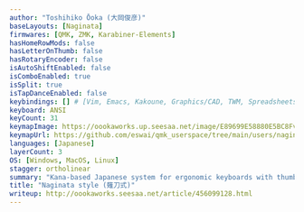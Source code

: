 ```yaml
---
author: "Toshihiko Ōoka (大岡俊彦)"
baseLayouts: [Naginata]
firmwares: [QMK, ZMK, Karabiner-Elements]
hasHomeRowMods: false
hasLetterOnThumb: false
hasRotaryEncoder: false
isAutoShiftEnabled: false
isComboEnabled: true
isSplit: true
isTapDanceEnabled: false
keybindings: [] # [Vim, Emacs, Kakoune, Graphics/CAD, TWM, Spreadsheets, Gaming]
keyboard: ANSI
keyCount: 31
keymapImage: https://oookaworks.up.seesaa.net/image/E89699E58880E5BC8Fv16E6A0BCE5AD90-thumbnail2.jpg
keymapUrl: https://github.com/eswai/qmk_userspace/tree/main/users/naginata_v16
languages: [Japanese]
layerCount: 3
OS: [Windows, MacOS, Linux]
stagger: ortholinear
summary: "Kana-based Japanese system for ergonomic keyboards with thumbs-keys, or traditional keyboards with spacebar used as shift. Dakuten (or handakuten) are combos with other hand's index-finger on the home (or bottom) row. Combos with ya/yu/yo give compound kana (yōon, at most three keys). Punctuation, navigation, and macros are on layers. Currently v16 (2025). Multiple community implementations exist."
title: "Naginata style (薙刀式)"
writeup: http://oookaworks.seesaa.net/article/456099128.html
---
```

